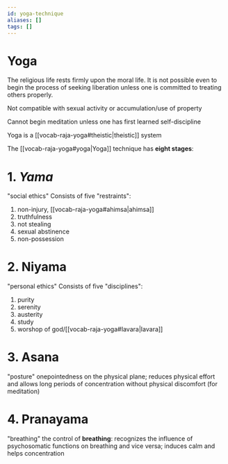 ```yaml
---
id: yoga-technique
aliases: []
tags: []
---
```


# Yoga
The religious life rests firmly upon the moral life. It is not possible even to begin the process of seeking liberation unless one is committed to treating others properly.

Not compatible with sexual activity or accumulation/use of property

Cannot begin meditation unless one has first learned self-discipline

Yoga is a [[vocab-raja-yoga#theistic|theistic]] system

The [[vocab-raja-yoga#yoga|Yoga]] technique has **eight stages**:

# 1. _Yama_
"social ethics"
Consists of five "restraints":
1) non-injury, [[vocab-raja-yoga#ahimsa|ahimsa]]
2) truthfulness
3) not stealing
4) sexual abstinence
5) non-possession

# 2. Niyama
"personal ethics"
Consists of five "disciplines":
1) purity
2) serenity
3) austerity
4) study
5) worshop of god/[[vocab-raja-yoga#Iavara|Iavara]]

# 3. Asana
"posture"
onepointedness on the physical plane; reduces physical effort and allows long periods of concentration without physical discomfort (for meditation)

# 4. Pranayama
"breathing"
the control of **breathing**: recognizes the influence of psychosomatic functions on breathing and vice versa; induces calm and helps concentration
